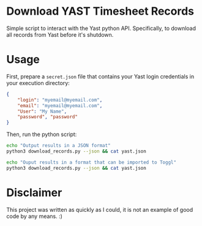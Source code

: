 # Download YAST Timesheet Records

Simple script to interact with the Yast python API.  Specifically, to download all records from Yast before it's shutdown.

# Usage

First, prepare a `secret.json` file that contains your Yast login credentials in your execution directory:

```json
{
	"login": "myemail@myemail.com",
	"email": "myemail@myemail.com",
	"User": "My Name",
	"password", "password"
}
```

Then, run the python script:
```sh
echo "Output results in a JSON format"
python3 download_records.py --json && cat yast.json

echo "Ouput results in a format that can be imported to Toggl"
python3 download_records.py --json && cat yast.json
```

# Disclaimer

This project was written as quickly as I could, it is not an example of good code by any means. :)
